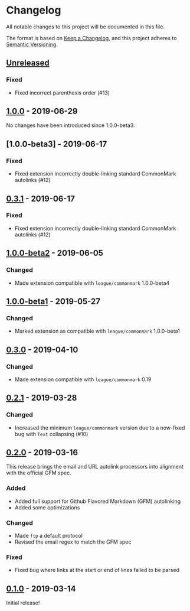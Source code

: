 # Changelog

All notable changes to this project will be documented in this file.

The format is based on [Keep a Changelog](https://keepachangelog.com/en/1.0.0/),
and this project adheres to [Semantic Versioning](https://semver.org/spec/v2.0.0.html).

## [Unreleased][unreleased]

### Fixed

 - Fixed incorrect parenthesis order (#13)

## [1.0.0] - 2019-06-29

No changes have been introduced since 1.0.0-beta3.

## [1.0.0-beta3] - 2019-06-17

### Fixed

 - Fixed extension incorrectly double-linking standard CommonMark autolinks (#12)

## [0.3.1] - 2019-06-17

### Fixed

 - Fixed extension incorrectly double-linking standard CommonMark autolinks (#12)

## [1.0.0-beta2] - 2019-06-05

### Changed

 - Made extension compatible with `league/commonmark` 1.0.0-beta4

## [1.0.0-beta1] - 2019-05-27

### Changed

 - Marked extension as compatible with `league/commonmark` 1.0.0-beta1

## [0.3.0] - 2019-04-10

### Changed

 - Made extension compatible with `league/commonmark` 0.19

## [0.2.1] - 2019-03-28

### Changed

 - Increased the minimum `league/commonmark` version due to a now-fixed bug with `Text` collapsing (#10)

## [0.2.0] - 2019-03-16

This release brings the email and URL autolink processors into alignment with the official GFM spec.

### Added

 - Added full support for Github Flavored Markdown (GFM) autolinking
 - Added some optimizations

### Changed

 - Made `ftp` a default protocol
 - Revised the email regex to match the GFM spec

### Fixed

 - Fixed bug where links at the start or end of lines failed to be parsed

## [0.1.0] - 2019-03-14

Initial release!

[unreleased]: https://github.com/thephpleague/commonmark-ext-autolink/compare/v1.0.0...HEAD
[1.0.0]: https://github.com/thephpleague/commonmark-ext-autolink/compare/v1.0.0-beta3...v1.0.0
[1.0.0-beta2]: https://github.com/thephpleague/commonmark-ext-autolink/compare/v1.0.0-beta2...v1.0.0-beta3
[1.0.0-beta2]: https://github.com/thephpleague/commonmark-ext-autolink/compare/v1.0.0-beta1...v1.0.0-beta2
[1.0.0-beta1]: https://github.com/thephpleague/commonmark-ext-autolink/compare/v0.3.0...v1.0.0-beta1
[0.3.1]: https://github.com/thephpleague/commonmark-ext-autolink/compare/v0.3.0...v0.3.1
[0.3.0]: https://github.com/thephpleague/commonmark-ext-autolink/compare/v0.2.1...v0.3.0
[0.2.1]: https://github.com/thephpleague/commonmark-ext-autolink/compare/v0.2.0...v0.2.1
[0.2.0]: https://github.com/thephpleague/commonmark-ext-autolink/compare/v0.1.0...v0.2.0
[0.1.0]: https://github.com/thephpleague/commonmark-ext-autolink/commits/v0.1.0
